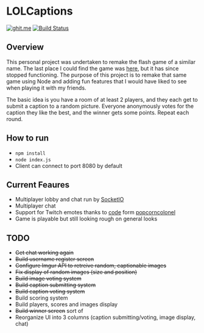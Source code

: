 # LOLCaptions

[![ghit.me](https://ghit.me/badge.svg?repo=Nirespire/lolcaptions)](https://ghit.me/repo/Nirespire/lolcaptions)
[![Build Status](https://travis-ci.org/Nirespire/lolcaptions.svg?branch=master)](https://travis-ci.org/Nirespire/lolcaptions)

## Overview
This personal project was undertaken to remake the flash game of a similar name.
The last place I could find the game was [here](http://www.kongregate.com/games/gyre_o_guile/lolcaptions), but it has
since stopped functioning. The purpose of this project is to remake that same game using Node and adding fun features
that I would have liked to see when playing it with my friends.

The basic idea is you have a room of at least 2 players, and they each get to submit a caption to a random picture. Everyone anonymously votes for the caption they like the best, and the winner gets some points. Repeat each round.

## How to run
- ```npm install```
- ```node index.js```
- Client can connect to port 8080 by default

## Current Feaures
- Multiplayer lobby and chat run by [SocketIO](http://socket.io/)
- Multiplayer chat
- Support for Twitch emotes thanks to [code](https://github.com/popcorncolonel/Chrome-Extensions/tree/master/Kappa%20Everywhere) form [popcorncolonel](https://github.com/popcorncolonel)
- Game is playable but still looking rough on general looks

## TODO
- ~~Get chat working again~~
- ~~Build username register screen~~
- ~~Configure Imgur API to retreive random, captionable images~~
- ~~Fix display of random images (size and position)~~
- ~~Build image voting system~~
- ~~Build caption submitting system~~
- ~~Build caption voting system~~
- Build scoring system
- Build players, scores and images display
- ~~Build winner screen~~ sort of
- Reorganize UI into 3 columns (caption submitting/voting, image display, chat)
